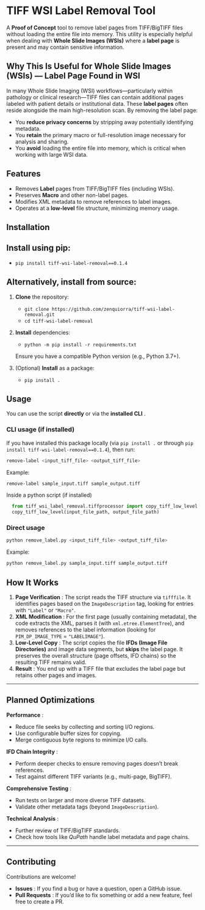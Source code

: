 # TIFF WSI Label Removal Tool

A **Proof of Concept** tool to remove label pages from TIFF/BigTIFF files without loading the entire file into memory.
This utility is especially helpful when dealing with **Whole Slide Images (WSIs)** where a **label page** is present and may contain sensitive information.

## Why This Is Useful for Whole Slide Images (WSIs) — Label Page Found in WSI

In many Whole Slide Imaging (WSI) workflows—particularly within pathology or clinical research—TIFF files can contain additional pages labeled with patient details or institutional data. These **label pages** often reside alongside the main high-resolution scan. By removing the label page:

- You **reduce privacy concerns** by stripping away potentially identifying metadata.
- You **retain** the primary macro or full-resolution image necessary for analysis and sharing.
- You **avoid** loading the entire file into memory, which is critical when working with large WSI data.

## Features

- Removes **Label** pages from TIFF/BigTIFF files (including WSIs).
- Preserves **Macro** and other non-label pages.
- Modifies XML metadata to remove references to label images.
- Operates at a **low-level** file structure, minimizing memory usage.

## Installation

## Install using pip:

* `pip install tiff-wsi-label-removal==0.1.4`

## Alternatively, install from source:

1. **Clone** the repository:

   * `git clone https://github.com/zenquiorra/tiff-wsi-label-removal.git`
   * `cd tiff-wsi-label-removal`
2. **Install** dependencies:

   * `python -m pip install -r requirements.txt`

   Ensure you have a compatible Python version (e.g., Python 3.7+).
3. (Optional) **Install** as a package:

   * `pip install .`

## Usage

You can use the script **directly** or via the  **installed CLI** .

### CLI usage (if installed)

If you have installed this package locally (via `pip install .` or through `pip install tiff-wsi-label-removal==0.1.4`), then run:

```bash
remove-label <input_tiff_file> <output_tiff_file>
```

Example:

```bash
remove-label sample_input.tiff sample_output.tiff
```

Inside a python script (if installed)

```python
  from tiff_wsi_label_removal.tiffprocessor import copy_tiff_low_level
  copy_tiff_low_level(input_file_path, output_file_path)
```

### Direct usage

```bash
python remove_label.py <input_tiff_file> <output_tiff_file>
```

Example:

```bash
python remove_label.py sample_input.tiff sample_output.tiff
```

## How It Works

1. **Page Verification** : The script reads the TIFF structure via `tifffile`. It identifies pages based on the `ImageDescription` tag, looking for entries with `"Label"` or `"Macro"`.
2. **XML Modification** : For the first page (usually containing metadata), the code extracts the XML, parses it (with `xml.etree.ElementTree`), and removes references to the label information (looking for `PIM_DP_IMAGE_TYPE` = `"LABELIMAGE"`).
3. **Low-Level Copy** : The script copies the file **IFDs (Image File Directories)** and image data segments, but **skips** the label page. It preserves the overall structure (page offsets, IFD chains) so the resulting TIFF remains valid.
4. **Result** : You end up with a TIFF file that excludes the label page but retains other pages and images.

---

## Planned Optimizations

**Performance** :

* Reduce file seeks by collecting and sorting I/O regions.
* Use configurable buffer sizes for copying.
* Merge contiguous byte regions to minimize I/O calls.

**IFD Chain Integrity** :

* Perform deeper checks to ensure removing pages doesn’t break references.
* Test against different TIFF variants (e.g., multi-page, BigTIFF).

**Comprehensive Testing** :

* Run tests on larger and more diverse TIFF datasets.
* Validate other metadata tags (beyond `ImageDescription`).

**Technical Analysis** :

* Further review of TIFF/BigTIFF standards.
* Check how tools like *QuPath* handle label metadata and page chains.

---

## Contributing

Contributions are welcome!

* **Issues** : If you find a bug or have a question, open a GitHub issue.
* **Pull Requests** : If you’d like to fix something or add a new feature, feel free to create a PR.
